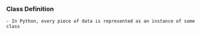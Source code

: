 ### Class Definition 
    - In Python, every piece of data is represented as an instance of some class
    